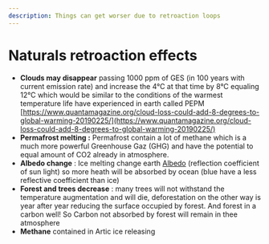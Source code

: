 ```yaml
---
description: Things can get worser due to retroaction loops
---
```


# Naturals retroaction effects

* **Clouds may disappear** passing 1000 ppm of GES \(in 100 years with current emission rate\) and increase the 4°C at that time by 8°C equaling 12°C which would be similar to the conditions of the warmest temperature life have experienced in earth called PEPM [https://www.quantamagazine.org/cloud-loss-could-add-8-degrees-to-global-warming-20190225/](https://www.quantamagazine.org/cloud-loss-could-add-8-degrees-to-global-warming-20190225/)
* **Permafrost melting :** Permafrost contain a lot of methane which is a much more powerful Greenhouse Gaz \(GHG\) and have the potential to equal amount of CO2 already in atmosphere.
* **Albedo change** : Ice melting change earth [Albedo](https://en.wikipedia.org/wiki/Albedo) \(reflection coefficient of sun light\) so more heath will be absorbed by ocean \(blue have a less reflective coefficient than ice\)
* **Forest and trees decrease** : many trees will not withstand the temperature augmentation and will die, deforestation on the other way is year after year reducing the surface occupied by forest. And forest in a carbon well! So Carbon not absorbed by forest will remain in thee atmosphere
* **Methane** contained in Artic ice releasing

